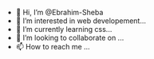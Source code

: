 - 👋 Hi, I’m @Ebrahim-Sheba
- 👀 I’m interested in web developement...
- 🌱 I’m currently learning css...
- 💞️ I’m looking to collaborate on ...
- 📫 How to reach me ...

<!---
Ebrahim-Sheba/Ebrahim-Sheba is a ✨ special ✨ repository because its `README.md` (this file) appears on your GitHub profile.
You can click the Preview link to take a look at your changes.
--->
